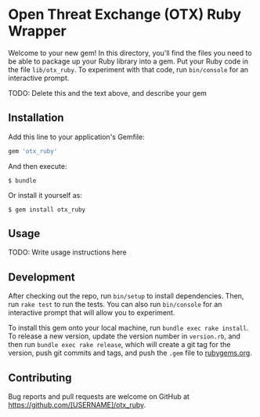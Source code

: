 # Open Threat Exchange (OTX) Ruby Wrapper

Welcome to your new gem! In this directory, you'll find the files you need to be able to package up your Ruby library into a gem. Put your Ruby code in the file `lib/otx_ruby`. To experiment with that code, run `bin/console` for an interactive prompt.

TODO: Delete this and the text above, and describe your gem

## Installation

Add this line to your application's Gemfile:

```ruby
gem 'otx_ruby'
```

And then execute:

    $ bundle

Or install it yourself as:

    $ gem install otx_ruby

## Usage

TODO: Write usage instructions here

## Development

After checking out the repo, run `bin/setup` to install dependencies. Then, run `rake test` to run the tests. You can also run `bin/console` for an interactive prompt that will allow you to experiment.

To install this gem onto your local machine, run `bundle exec rake install`. To release a new version, update the version number in `version.rb`, and then run `bundle exec rake release`, which will create a git tag for the version, push git commits and tags, and push the `.gem` file to [rubygems.org](https://rubygems.org).

## Contributing

Bug reports and pull requests are welcome on GitHub at https://github.com/[USERNAME]/otx_ruby.
